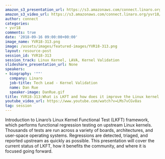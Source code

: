 ```yaml
---
amazon_s3_presentation_url: https://s3.amazonaws.com/connect.linaro.org/yvr18/presentations/yvr18-313.pdf
amazon_s3_video_url: https://s3.amazonaws.com/connect.linaro.org/yvr18/videos/yvr18-313.mp4
author: connect
categories:
- yvr18
comments: true
date: '2018-09-16 09:00:00+00:00'
image_name: YVR18-313.png
image: /assets/images/featured-images/YVR18-313.png
layout: resource-post
session_id: YVR18-313
session_track: Linux Kernel, LAVA, Kernel Validation
slideshare_presentation_url: None
speakers:
- biography: '""'
  company: Linaro
  job-title: Tech Lead - Kernel Validation
  name: Dan Rue
  speaker-image: DanRue.gif
title: YVR18-313:What is LKFT and how does it improve the Linux kernel overall quality
youtube_video_url: https://www.youtube.com/watch?v=LMs7vCGv8as
tag: session
---
```


Introduction to Linaro’s Linux Kernel Functional Test (LKFT) framework, which performs functional regression testing on upstream Linux kernels. Thousands of tests are run across a variety of boards, architectures, and user-space operating systems. Regressions are detected, triaged, and reported upstream as quickly as possible.
This presentation will cover the current status of LKFT, how it benefits the community, and where it is focused going forward.
